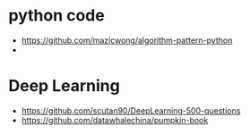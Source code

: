 # python code
- https://github.com/mazicwong/algorithm-pattern-python
- 

# Deep Learning
- https://github.com/scutan90/DeepLearning-500-questions
- https://github.com/datawhalechina/pumpkin-book